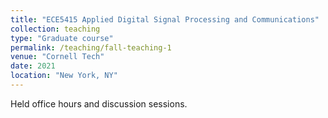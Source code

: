 ```yaml
---
title: "ECE5415 Applied Digital Signal Processing and Communications"
collection: teaching
type: "Graduate course"
permalink: /teaching/fall-teaching-1
venue: "Cornell Tech"
date: 2021
location: "New York, NY"
---
```


Held office hours and discussion sessions.
